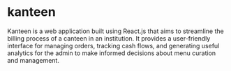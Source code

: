 # kanteen
Kanteen is a web application built using React.js that aims to streamline the billing process of a canteen in an institution. It provides a user-friendly interface for managing orders, tracking cash flows, and generating useful analytics for the admin to make informed decisions about menu curation and management.
